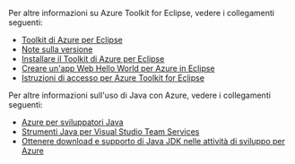 Per altre informazioni su Azure Toolkit for Eclipse, vedere i collegamenti seguenti: 

* [Toolkit di Azure per Eclipse](../eclipse/azure-toolkit-for-eclipse.md) 
* [Note sulla versione](https://github.com/Microsoft/azure-tools-for-java/releases) 
* [Installare il Toolkit di Azure per Eclipse](../eclipse/azure-toolkit-for-eclipse-installation.md) 
* [Creare un'app Web Hello World per Azure in Eclipse](../eclipse/azure-toolkit-for-eclipse-create-hello-world-web-app.md) 
* [Istruzioni di accesso per Azure Toolkit for Eclipse](../eclipse/azure-toolkit-for-eclipse-sign-in-instructions.md) 

Per altre informazioni sull'uso di Java con Azure, vedere i collegamenti seguenti: 

* [Azure per sviluppatori Java](https://docs.microsoft.com/java/azure/) 
* [Strumenti Java per Visual Studio Team Services](https://java.visualstudio.com/) 
* [Ottenere download e supporto di Java JDK nelle attività di sviluppo per Azure](https://aka.ms/azure-jdks)
<!-- TODO: Add URLs for Java in VSCode here --> 
